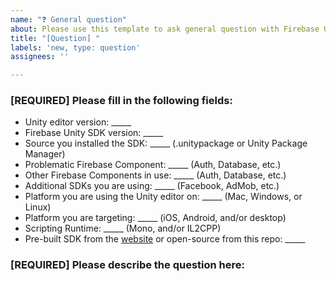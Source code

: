 ```yaml
---
name: "❓ General question"
about: Please use this template to ask general question with Firebase Unity SDK
title: "[Question] "
labels: 'new, type: question'
assignees: ''

---
```


<!-- DO NOT DELETE
validate_template=true
template_path=.github/ISSUE_TEMPLATE/--general-question.md
-->

### [REQUIRED] Please fill in the following fields:

  * Unity editor version: _____
  * Firebase Unity SDK version: _____
  * Source you installed the SDK: _____ (.unitypackage or Unity Package Manager)
  * Problematic Firebase Component: _____ (Auth, Database, etc.)
  * Other Firebase Components in use: _____ (Auth, Database, etc.)
  * Additional SDKs you are using: _____ (Facebook, AdMob, etc.)
  * Platform you are using the Unity editor on: _____ (Mac, Windows, or Linux)
  * Platform you are targeting: _____ (iOS, Android, and/or desktop)
  * Scripting Runtime: _____ (Mono, and/or IL2CPP)
  * Pre-built SDK from the [website](https://firebase.google.com/download/unity) or open-source from this repo: _____

### [REQUIRED] Please describe the question here:
